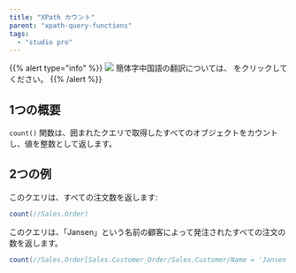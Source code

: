 ```yaml
---
title: "XPath カウント"
parent: "xpath-query-functions"
tags:
  - "studio pro"
---
```


{{% alert type="info" %}}
<img src="attachments/chinese-translation/china.png" style="display: inline-block; margin: 0" /> 簡体字中国語の翻訳については、 [<unk> <unk> <unk>](https://cdn.mendix.tencent-cloud.com/documentation/refguide8/xpath-count.pdf) をクリックしてください。
{{% /alert %}}

## 1つの概要

`count()` 関数は、囲まれたクエリで取得したすべてのオブジェクトをカウントし、値を整数として返します。

## 2つの例

このクエリは、すべての注文数を返します:

```java
count(//Sales.Order)
```

このクエリは、「Jansen」という名前の顧客によって発注されたすべての注文の数を返します。

```java
count(//Sales.Order[Sales.Customer_Order/Sales.Customer/Name = 'Jansen'])
```
